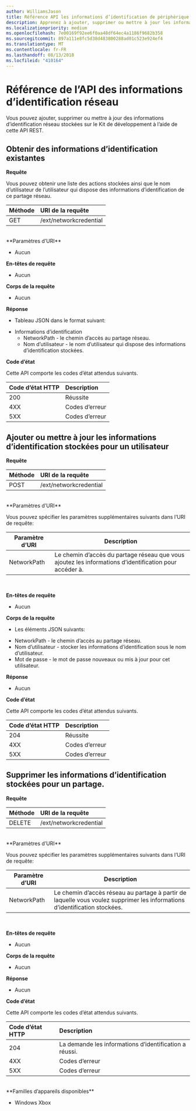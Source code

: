 ```yaml
---
author: WilliamsJason
title: Référence API les informations d’identification de périphérique portail réseau
description: Apprenez à ajouter, supprimer ou mettre à jour les informations d’identification réseau par programmation.
ms.localizationpriority: medium
ms.openlocfilehash: 7e00169f92ee6f0aa48df64ec4a1186f9682b358
ms.sourcegitcommit: 897a111e8fc5d38d483800288ad01c523e924ef4
ms.translationtype: MT
ms.contentlocale: fr-FR
ms.lasthandoff: 08/13/2018
ms.locfileid: "410164"
---
```

# <a name="network-credentials-api-reference"></a>Référence de l’API des informations d’identification réseau
Vous pouvez ajouter, supprimer ou mettre à jour des informations d’identification réseau stockées sur le Kit de développement à l’aide de cette API REST.

## <a name="get-existing-credentials"></a>Obtenir des informations d’identification existantes

**Requête**

Vous pouvez obtenir une liste des actions stockées ainsi que le nom d’utilisateur de l’utilisateur qui dispose des informations d’identification de ce partage réseau.

Méthode      | URI de la requête
:------     | :-----
GET | /ext/networkcredential
<br />
**Paramètres d’URI**

- Aucun

**En-têtes de requête**

- Aucun

**Corps de la requête**   

- Aucun

**Réponse**   

- Tableau JSON dans le format suivant:
* Informations d’identification
  * NetworkPath - le chemin d’accès au partage réseau.
  * Nom d’utilisateur - le nom d’utilisateur qui dispose des informations d’identification stockées.

**Code d’état**

Cette API comporte les codes d’état attendus suivants.

Code d’état HTTP      | Description
:------     | :-----
200 | Réussite
4XX | Codes d’erreur
5XX | Codes d’erreur

## <a name="add-or-update-stored-credentials-for-a-user"></a>Ajouter ou mettre à jour les informations d’identification stockées pour un utilisateur

**Requête**

Méthode      | URI de la requête
:------     | :-----
POST | /ext/networkcredential
<br />
**Paramètres d’URI**

Vous pouvez spécifier les paramètres supplémentaires suivants dans l’URI de requête:

| Paramètre d’URI      | Description     | 
| ------------------ |-----------------|
| NetworkPath        | Le chemin d’accès du partage réseau que vous ajoutez les informations d’identification pour accéder à. |
<br>

**En-têtes de requête**

- Aucun

**Corps de la requête**

- Les éléments JSON suivants:
* NetworkPath - le chemin d’accès au partage réseau.
* Nom d’utilisateur - stocker les informations d’identification sous le nom d’utilisateur.
* Mot de passe - le mot de passe nouveaux ou mis à jour pour cet utilisateur.

**Réponse**   

- Aucun  

**Code d’état**

Cette API comporte les codes d’état attendus suivants.

Code d’état HTTP      | Description
:------     | :-----
204 | Réussite
4XX | Codes d’erreur
5XX | Codes d’erreur

## <a name="remove-stored-credentials-for-a-share"></a>Supprimer les informations d’identification stockées pour un partage.

**Requête**

Méthode      | URI de la requête
:------     | :-----
DELETE | /ext/networkcredential
<br />
**Paramètres d’URI**

Vous pouvez spécifier les paramètres supplémentaires suivants dans l’URI de requête:

| Paramètre d’URI      | Description     | 
| ------------------ |-----------------|
| NetworkPath        | Le chemin d’accès réseau au partage à partir de laquelle vous voulez supprimer les informations d’identification stockées. |
<br>

**En-têtes de requête**

- Aucun

**Corps de la requête**   

- Aucun

**Réponse**   

- Aucun 

**Code d’état**

Cette API comporte les codes d’état attendus suivants.

Code d’état HTTP      | Description
:------     | :-----
204 | La demande les informations d’identification a réussi.
4XX | Codes d’erreur
5XX | Codes d’erreur

<br />
**Familles d’appareils disponibles**

* Windows Xbox


